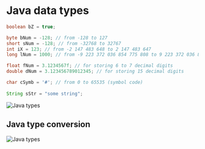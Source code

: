 # Java data types

```java
boolean bZ = true;

byte bNum = -128; // from -128 to 127
short sNum = -128; // from -32768 to 32767
int iX = 123; // from -2 147 483 648 to 2 147 483 647
long lNum = 1000; // from -9 223 372 036 854 775 808 to 9 223 372 036 854 775 807

float fNum = 3.1234567f; // for storing 6 to 7 decimal digits
double dNum = 3.123456789012345; // for storing 15 decimal digits

char cSymb = '#'; // from 0 to 65535 (symbol code)
        
String sStr = "some string";
```

![Java types](https://cdn.ttgtmedia.com/rms/onlineImages/server_side-java_primitive_types-f.png)

## Java type conversion

![Java types](https://res.cloudinary.com/xdpiqbx/image/upload/v1651727764/goit/Java/2022-05-05_081448_pnxrj8.png)